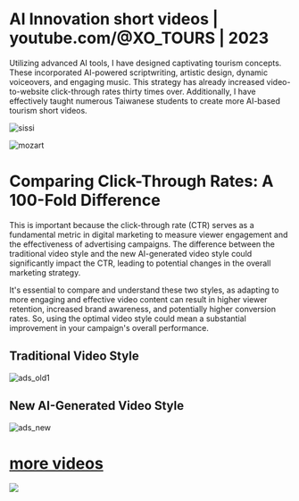 # AI Innovation short videos | youtube.com/@XO_TOURS | 2023

Utilizing advanced AI tools, I have designed captivating tourism concepts. These incorporated AI-powered scriptwriting, artistic design, dynamic voiceovers, and engaging music. This strategy has already increased video-to-website click-through rates thirty times over. Additionally, I have effectively taught numerous Taiwanese students to create more AI-based tourism short videos.

![sissi](https://github.com/harryji168/ai_short_videos/assets/21187699/e76a58ec-5e94-4d48-9173-5f3529c78e1a)

![mozart](https://github.com/harryji168/ai_short_videos/assets/21187699/f7769eaf-aefd-4183-a7eb-6b15d6ed270d)




# Comparing Click-Through Rates: A 100-Fold Difference

This is important because the click-through rate (CTR) serves as a fundamental metric in digital marketing to measure viewer engagement and the effectiveness of advertising campaigns. The difference between the traditional video style and the new AI-generated video style could significantly impact the CTR, leading to potential changes in the overall marketing strategy.

It's essential to compare and understand these two styles, as adapting to more engaging and effective video content can result in higher viewer retention, increased brand awareness, and potentially higher conversion rates. So, using the optimal video style could mean a substantial improvement in your campaign's overall performance.


## Traditional Video Style
![ads_old1](https://github.com/harryji168/ai_short_videos/assets/21187699/06dce9aa-9091-4ddb-b105-51f874369146)


## New AI-Generated Video Style
![ads_new](https://github.com/harryji168/ai_short_videos/assets/21187699/85c27bc9-f99c-413b-9951-04c92bbaeae7)


# [more videos](https://www.youtube.com/@XO_TOURS/videos)

<a href="https://www.youtube.com/@XO_TOURS/videos"><img src="https://github.com/harryji168/ai_short_videos/assets/21187699/7ff3d0b7-9f5c-46c5-b63a-aa47c5949847"></a>
